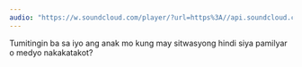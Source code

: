 ```yaml
---
audio: "https://w.soundcloud.com/player/?url=https%3A//api.soundcloud.com/tracks/1406307877%3Fsecret_token%3Ds-AA8LZaAgD0e&color=%23ff5500&auto_play=true&hide_related=false&show_comments=true&show_user=true&show_reposts=false&show_teaser=true&visual=true"
---
```


Tumitingin ba sa iyo ang anak mo kung may sitwasyong hindi siya pamilyar o medyo
nakakatakot?